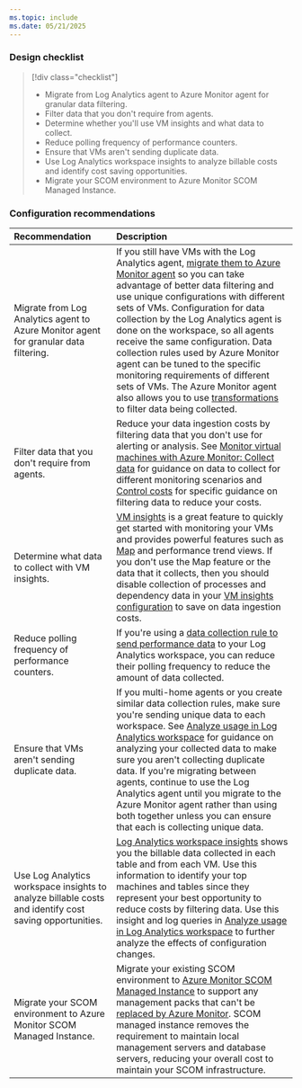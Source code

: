 ```yaml
---
ms.topic: include
ms.date: 05/21/2025
---
```


### Design checklist

> [!div class="checklist"]
> * Migrate from Log Analytics agent to Azure Monitor agent for granular data filtering.
> * Filter data that you don't require from agents.
> * Determine whether you'll use VM insights and what data to collect.
> * Reduce polling frequency of performance counters.
> * Ensure that VMs aren't sending duplicate data.
> * Use Log Analytics workspace insights to analyze billable costs and identify cost saving opportunities.
> * Migrate your SCOM environment to Azure Monitor SCOM Managed Instance.

### Configuration recommendations

| Recommendation | Description |
|:---------------|:------------|
| Migrate from Log Analytics agent to Azure Monitor agent for granular data filtering. | If you still have VMs with the Log Analytics agent, [migrate them to Azure Monitor agent](../../agents/azure-monitor-agent-migration.md) so you can take advantage of better data filtering and use unique configurations with different sets of VMs.  Configuration for data collection by the Log Analytics agent is done on the workspace, so all agents receive the same configuration. Data collection rules used by Azure Monitor agent can be tuned to the specific monitoring requirements of different sets of VMs. The Azure Monitor agent also allows you to use [transformations](../../essentials/data-collection-transformations.md) to filter data being collected. |
| Filter data that you don't require from agents. | Reduce your data ingestion costs by filtering data that you don't use for alerting or analysis. See [Monitor virtual machines with Azure Monitor: Collect data](../monitor-virtual-machine-data-collection.md) for guidance on data to collect for different monitoring scenarios and [Control costs](../monitor-virtual-machine-data-collection.md#control-costs) for specific guidance on filtering data to reduce your costs. |
| Determine what data to collect with VM insights. | [VM insights](../vminsights-overview.md) is a great feature to quickly get started with monitoring your VMs and provides powerful features such as [Map](../vminsights-maps.md) and performance trend views. If you don't use the Map feature or the data that it collects, then you should disable collection of processes and dependency data in your [VM insights configuration](../vminsights-enable-portal.md) to save on data ingestion costs. |
| Reduce polling frequency of performance counters. | If you're using a [data collection rule to send performance data](../../agents/data-collection-performance.md) to your Log Analytics workspace, you can reduce their polling frequency to reduce the amount of data collected. |
| Ensure that VMs aren't sending duplicate data. | If you multi-home agents or you create similar data collection rules, make sure you're sending unique data to each workspace. See [Analyze usage in Log Analytics workspace](../../logs/analyze-usage.md) for guidance on analyzing your collected data to make sure you aren't collecting duplicate data. If you're migrating between agents, continue to use the Log Analytics agent until you migrate to the Azure Monitor agent rather than using both together unless you can ensure that each is collecting unique data. |
| Use Log Analytics workspace insights to analyze billable costs and identify cost saving opportunities. | [Log Analytics workspace insights](../../logs/log-analytics-workspace-insights-overview.md) shows you the billable data collected in each table and from each VM. Use this information to identify your top machines and tables since they represent your best opportunity to reduce costs by filtering data. Use this insight and log queries in [Analyze usage in Log Analytics workspace](../../logs/analyze-usage.md) to further analyze the effects of configuration changes. |
| Migrate your SCOM environment to Azure Monitor SCOM Managed Instance. | Migrate your existing SCOM environment to [Azure Monitor SCOM Managed Instance](/system-center/scom/migrate-to-operations-manager-managed-instance) to support any management packs that can't be [replaced by Azure Monitor](../monitor-virtual-machine-management-packs.md#migrate-management-pack-logic-for-vm-workloads). SCOM managed instance removes the requirement to maintain local management servers and database servers, reducing your overall cost to maintain your SCOM infrastructure. |
